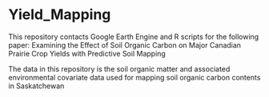 # Yield_Mapping

This repository contacts Google Earth Engine and R scripts for the following paper: 
Examining the Effect of Soil Organic Carbon on Major Canadian Prairie Crop Yields with Predictive Soil Mapping

The data in this repository is the soil organic matter and associated environmental covariate data used for mapping soil organic carbon contents in Saskatchewan 
